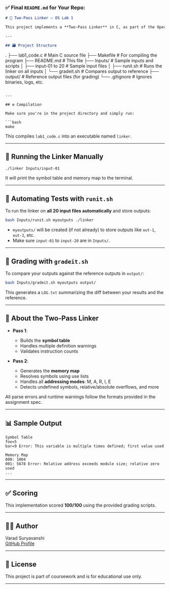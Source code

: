 ### ✅ Final `README.md` for Your Repo:

```markdown
# 🧠 Two-Pass Linker – OS Lab 1

This project implements a **Two-Pass Linker** in C, as part of the Operating Systems course. It processes an input file that represents modules with symbol definitions, use lists, and instruction sets, and generates a **symbol table** and **memory map**, handling errors and warnings along the way.

---

## 🗃️ Project Structure

```
.
├── lab1_code.c         # Main C source file
├── Makefile            # For compiling the program
├── README.md           # This file
├── Inputs/             # Sample inputs and scripts
│   ├── input-01 to 20  # Sample input files
│   ├── runit.sh        # Runs the linker on all inputs
│   └── gradeit.sh      # Compares output to reference
├── output/             # Reference output files (for grading)
└── .gitignore          # Ignores binaries, logs, etc.
```

---

## ⚙️ Compilation

Make sure you're in the project directory and simply run:

```bash
make
```

This compiles `lab1_code.c` into an executable named `linker`.

---

## 🚀 Running the Linker Manually

```bash
./linker Inputs/input-01
```

It will print the symbol table and memory map to the terminal.

---

## 🤖 Automating Tests with `runit.sh`

To run the linker on **all 20 input files automatically** and store outputs:

```bash
bash Inputs/runit.sh myoutputs ./linker
```

- `myoutputs/` will be created (if not already) to store outputs like `out-1`, `out-2`, etc.
- Make sure `input-01` to `input-20` are in `Inputs/`.

---

## 🧪 Grading with `gradeit.sh`

To compare your outputs against the reference outputs in `output/`:

```bash
bash Inputs/gradeit.sh myoutputs output/
```

This generates a `LOG.txt` summarizing the diff between your results and the reference.

---

## 🧠 About the Two-Pass Linker

- **Pass 1**:
  - Builds the **symbol table**
  - Handles multiple definition warnings
  - Validates instruction counts

- **Pass 2**:
  - Generates the **memory map**
  - Resolves symbols using use lists
  - Handles all **addressing modes**: M, A, R, I, E
  - Detects undefined symbols, relative/absolute overflows, and more

All parse errors and runtime warnings follow the formats provided in the assignment spec.

---

## 📊 Sample Output

```
Symbol Table
foo=5
bar=9 Error: This variable is multiple times defined; first value used

Memory Map
000: 1004
001: 5678 Error: Relative address exceeds module size; relative zero used
...
```

---

## ✅ Scoring

This implementation scored **100/100** using the provided grading scripts.

---

## 👨‍💻 Author

Varad Suryavanshi  
[GitHub Profile](https://github.com/varad-suryavanshi)

---

## 📝 License

This project is part of coursework and is for educational use only.

---
